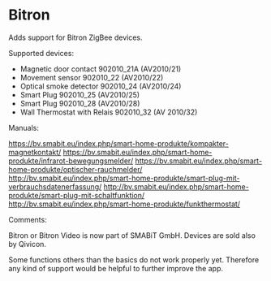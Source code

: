 # Bitron

Adds support for Bitron ZigBee devices.


Supported devices:
- Magnetic door contact  902010_21A (AV2010/21)
- Movement sensor 902010_22 (AV2010/22)
- Optical smoke detector 902010_24 (AV2010/24)
- Smart Plug 902010_25 (AV2010/25)
- Smart Plug 902010_28 (AV2010/28)
- Wall Thermostat with Relais 902010_32 (AV 2010/32)


Manuals:

https://bv.smabit.eu/index.php/smart-home-produkte/kompakter-magnetkontakt/
https://bv.smabit.eu/index.php/smart-home-produkte/infrarot-bewegungsmelder/
https://bv.smabit.eu/index.php/smart-home-produkte/optischer-rauchmelder/
http://bv.smabit.eu/index.php/smart-home-produkte/smart-plug-mit-verbrauchsdatenerfassung/
http://bv.smabit.eu/index.php/smart-home-produkte/smart-plug-mit-schaltfunktion/
http://bv.smabit.eu/index.php/smart-home-produkte/funkthermostat/


Comments:

Bitron or Bitron Video is now part of SMABiT GmbH. Devices are sold also by Qivicon.

Some functions others than the basics do not work properly yet.
Therefore any kind of support would be helpful to further improve the app.
